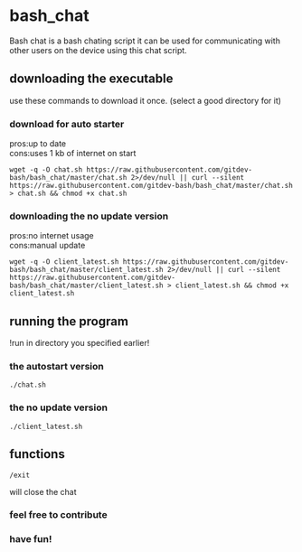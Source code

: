 # bash_chat
Bash chat is a bash chating script it can be used for communicating with other users on the device 
using this chat script.	
## downloading the executable
use these commands to download it once. (select a good directory for it) 
### download for auto starter
pros:up to date  
cons:uses 1 kb of internet on start  
```
wget -q -O chat.sh https://raw.githubusercontent.com/gitdev-bash/bash_chat/master/chat.sh 2>/dev/null || curl --silent https://raw.githubusercontent.com/gitdev-bash/bash_chat/master/chat.sh > chat.sh && chmod +x chat.sh
```
### downloading the no update version
pros:no internet usage  
cons:manual update  
```
wget -q -O client_latest.sh https://raw.githubusercontent.com/gitdev-bash/bash_chat/master/client_latest.sh 2>/dev/null || curl --silent https://raw.githubusercontent.com/gitdev-bash/bash_chat/master/client_latest.sh > client_latest.sh && chmod +x client_latest.sh
```
## running the program
!run in directory you specified earlier!
### the autostart version
```
./chat.sh
```
### the no update version
```
./client_latest.sh
```
## functions 
```
/exit
```
will close the chat
### feel free to contribute
### have fun!
